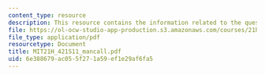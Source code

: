 ```yaml
---
content_type: resource
description: This resource contains the information related to the questions of mancall.
file: https://ol-ocw-studio-app-production.s3.amazonaws.com/courses/21h-421-introduction-to-environmental-history-spring-2011/6e388679ac055f271a59ef1e29af6fa5_MIT21H_421S11_mancall.pdf
file_type: application/pdf
resourcetype: Document
title: MIT21H_421S11_mancall.pdf
uid: 6e388679-ac05-5f27-1a59-ef1e29af6fa5
---
```

